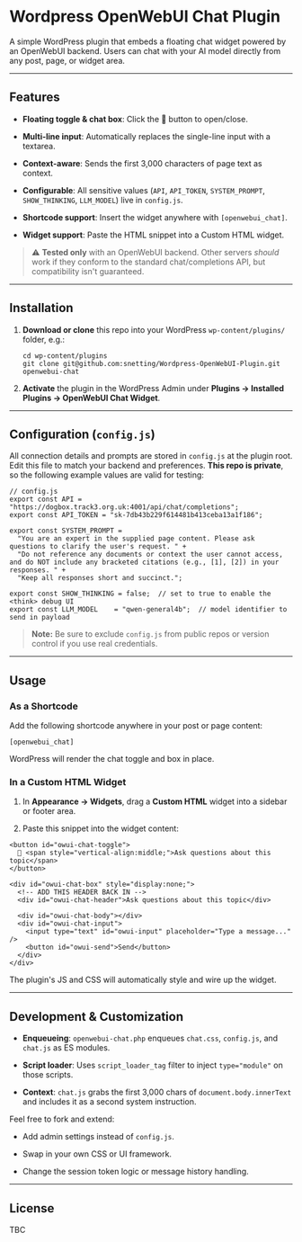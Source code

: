 Wordpress OpenWebUI Chat Plugin
===============================

A simple WordPress plugin that embeds a floating chat widget powered by an OpenWebUI backend. Users can chat with your AI model directly from any post, page, or widget area.

* * * * *

Features
--------

-   **Floating toggle & chat box**: Click the 💬 button to open/close.

-   **Multi-line input**: Automatically replaces the single-line input with a textarea.

-   **Context-aware**: Sends the first 3,000 characters of page text as context.

-   **Configurable**: All sensitive values (`API`, `API_TOKEN`, `SYSTEM_PROMPT`, `SHOW_THINKING`, `LLM_MODEL`) live in `config.js`.

-   **Shortcode support**: Insert the widget anywhere with `[openwebui_chat]`.

-   **Widget support**: Paste the HTML snippet into a Custom HTML widget.

> ⚠️ **Tested only** with an OpenWebUI backend. Other servers *should* work if they conform to the standard chat/completions API, but compatibility isn't guaranteed.

* * * * *

Installation
------------

1.  **Download or clone** this repo into your WordPress `wp-content/plugins/` folder, e.g.:

    ```
    cd wp-content/plugins
    git clone git@github.com:snetting/Wordpress-OpenWebUI-Plugin.git openwebui-chat
    ```

2.  **Activate** the plugin in the WordPress Admin under **Plugins → Installed Plugins → OpenWebUI Chat Widget**.

* * * * *

Configuration (`config.js`)
---------------------------

All connection details and prompts are stored in `config.js` at the plugin root. Edit this file to match your backend and preferences. **This repo is private**, so the following example values are valid for testing:

```
// config.js
export const API = "https://dogbox.track3.org.uk:4001/api/chat/completions";
export const API_TOKEN = "sk-7db43b229f614481b413ceba13a1f186";

export const SYSTEM_PROMPT =
  "You are an expert in the supplied page content. Please ask questions to clarify the user's request. " +
  "Do not reference any documents or context the user cannot access, and do NOT include any bracketed citations (e.g., [1], [2]) in your responses. " +
  "Keep all responses short and succinct.";

export const SHOW_THINKING = false;  // set to true to enable the <think> debug UI
export const LLM_MODEL    = "qwen-general4b";  // model identifier to send in payload
```

> **Note:** Be sure to exclude `config.js` from public repos or version control if you use real credentials.

* * * * *

Usage
-----

### As a Shortcode

Add the following shortcode anywhere in your post or page content:

```
[openwebui_chat]
```

WordPress will render the chat toggle and box in place.

### In a Custom HTML Widget

1.  In **Appearance → Widgets**, drag a **Custom HTML** widget into a sidebar or footer area.

2.  Paste this snippet into the widget content:

```
<button id="owui-chat-toggle">
  💬 <span style="vertical-align:middle;">Ask questions about this topic</span>
</button>

<div id="owui-chat-box" style="display:none;">
  <!-- ADD THIS HEADER BACK IN -->
  <div id="owui-chat-header">Ask questions about this topic</div>

  <div id="owui-chat-body"></div>
  <div id="owui-chat-input">
    <input type="text" id="owui-input" placeholder="Type a message..." />
    <button id="owui-send">Send</button>
  </div>
</div>
```

The plugin's JS and CSS will automatically style and wire up the widget.

* * * * *

Development & Customization
---------------------------

-   **Enqueueing**: `openwebui-chat.php` enqueues `chat.css`, `config.js`, and `chat.js` as ES modules.

-   **Script loader**: Uses `script_loader_tag` filter to inject `type="module"` on those scripts.

-   **Context**: `chat.js` grabs the first 3,000 chars of `document.body.innerText` and includes it as a second system instruction.

Feel free to fork and extend:

-   Add admin settings instead of `config.js`.

-   Swap in your own CSS or UI framework.

-   Change the session token logic or message history handling.

* * * * *

License
-------

TBC
